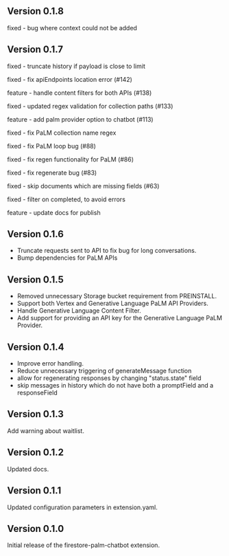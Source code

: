 ## Version 0.1.8

fixed - bug where context could not be added

## Version 0.1.7


fixed - truncate history if payload is close to limit

fixed - fix apiEndpoints location error (#142)

feature - handle content filters for both APIs (#138)

fixed - updated regex validation for collection paths (#133)

feature - add palm provider option to chatbot (#113)

fixed - fix PaLM collection name regex

fixed - fix PaLM loop bug (#88)

fixed - fix regen functionality for PaLM (#86)

fixed - fix regenerate bug (#83)

fixed - skip documents which are missing fields (#63)

fixed - filter on completed, to avoid errors

feature - update docs for publish

## Version 0.1.6

- Truncate requests sent to API to fix bug for long conversations.
- Bump dependencies for PaLM APIs
## Version 0.1.5

- Removed unnecessary Storage bucket requirement from PREINSTALL.
- Support both Vertex and Generative Language PaLM API Providers.
- Handle Generative Language Content Filter.
- Add support for providing an API key for the Generative Language PaLM Provider.

## Version 0.1.4

- Improve error handling.
- Reduce unnecessary triggering of generateMessage function
- allow for regenerating responses by changing "status.state" field
- skip messages in history which do not have both a promptField and a responseField

## Version 0.1.3

Add warning about waitlist.

## Version 0.1.2

Updated docs.

## Version 0.1.1

Updated configuration parameters in extension.yaml.

## Version 0.1.0

Initial release of the firestore-palm-chatbot extension.
